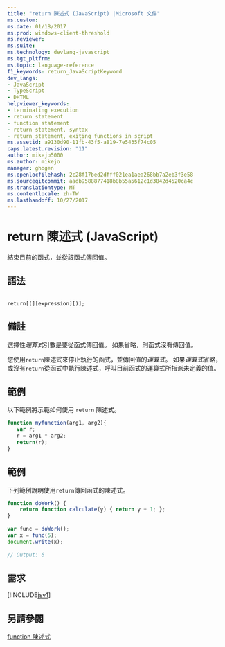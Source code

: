 ```yaml
---
title: "return 陳述式 (JavaScript) |Microsoft 文件"
ms.custom: 
ms.date: 01/18/2017
ms.prod: windows-client-threshold
ms.reviewer: 
ms.suite: 
ms.technology: devlang-javascript
ms.tgt_pltfrm: 
ms.topic: language-reference
f1_keywords: return_JavaScriptKeyword
dev_langs:
- JavaScript
- TypeScript
- DHTML
helpviewer_keywords:
- terminating execution
- return statement
- function statement
- return statement, syntax
- return statement, exiting functions in script
ms.assetid: a9130d90-11fb-43f5-a819-7e5435f74c05
caps.latest.revision: "11"
author: mikejo5000
ms.author: mikejo
manager: ghogen
ms.openlocfilehash: 2c28f17bed2dfff021ea1aea268bb7a2eb3f3e58
ms.sourcegitcommit: aadb9588877418b8b55a5612c1d3842d4520ca4c
ms.translationtype: MT
ms.contentlocale: zh-TW
ms.lasthandoff: 10/27/2017
---
```

# <a name="return-statement-javascript"></a>return 陳述式 (JavaScript)
結束目前的函式，並從該函式傳回值。  
  
## <a name="syntax"></a>語法  
  
```  
  
return[(][expression][)];   
```  
  
## <a name="remarks"></a>備註  
 選擇性*運算式*引數是要從函式傳回值。 如果省略，則函式沒有傳回值。  
  
 您使用`return`陳述式來停止執行的函式，並傳回值的*運算式*。 如果*運算式*省略，或沒有`return`從函式中執行陳述式，呼叫目前函式的運算式所指派未定義的值。  
  
## <a name="example"></a>範例  
 以下範例將示範如何使用 `return` 陳述式。  
  
```JavaScript  
function myfunction(arg1, arg2){  
   var r;  
   r = arg1 * arg2;  
   return(r);  
}  
```  
  
## <a name="example"></a>範例  
 下列範例說明使用`return`傳回函式的陳述式。  
  
```JavaScript  
function doWork() {  
    return function calculate(y) { return y + 1; };  
}  
  
var func = doWork();  
var x = func(5);  
document.write(x);  
  
// Output: 6  
```  
  
## <a name="requirements"></a>需求  
 [!INCLUDE[jsv1](../../javascript/misc/includes/jsv1-md.md)]  
  
## <a name="see-also"></a>另請參閱  
 [function 陳述式](../../javascript/reference/function-statement-javascript.md)